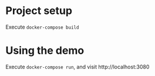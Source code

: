 # Project setup

Execute `docker-compose build`

# Using the demo

Execute `docker-compose run`, and visit http://localhost:3080
